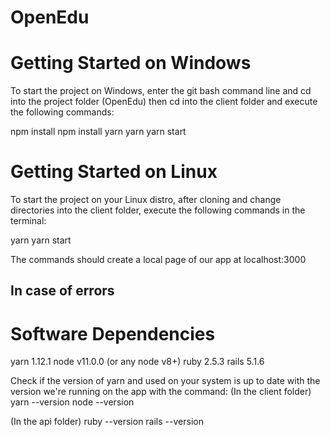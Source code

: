 # OpenEdu



# Getting Started on Windows
To start the project on Windows, enter the git bash command line and cd into the project folder (OpenEdu) then cd into the client folder
and execute the following commands:

npm install
npm install yarn
yarn
yarn start

# Getting Started on Linux 
To start the project on your Linux distro, after cloning and change directories into the client folder, execute the following commands in the terminal:

yarn
yarn start



The commands should create a local page of our app at localhost:3000 


## In case of errors
# Software Dependencies 
yarn 1.12.1 
node v11.0.0 (or any node v8+)
ruby 2.5.3 
rails 5.1.6

Check if the version of yarn and used on your system is up to date with the version we're running on the app with the command:
(In the client folder)
yarn --version
node --version

(In the api folder)
ruby --version
rails --version

